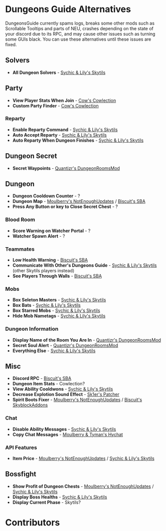 # Dungeons Guide Alternatives

DungeonsGuide currently spams logs, breaks some other mods such as Scrollable Tooltips and parts of NEU, crashes depending on the state of your discord due to its RPC, and may cause other issues such as turning some GUIs black. You can use these alternatives until these issues are fixed.

## Solvers

- **All Dungeon Solvers** - [Sychic & Lily's Skytils](https://github.com/Skytils/SkytilsMod/releases/latest)

## Party

- **View Player Stats When Join** - [Cow's Cowlection](https://github.com/cow-mc/Cowlection/releases/latest)
- **Custom Party Finder** - [Cow's Cowlection](https://github.com/cow-mc/Cowlection/releases/latest)

### Reparty 

- **Enable Reparty Command** - [Sychic & Lily's Skytils](https://github.com/Skytils/SkytilsMod/releases/latest)
- **Auto Accept Reparty** - [Sychic & Lily's Skytils](https://github.com/Skytils/SkytilsMod/releases/latest)
- **Auto Reparty When Dungeon Finishes**  - [Sychic & Lily's Skytils](https://github.com/Skytils/SkytilsMod/releases/latest)

## Dungeon Secret

- **Secret Waypoints** - [Quantizr's DungeonRoomsMod](https://github.com/Quantizr/DungeonRoomsMod/releases/latest)

## Dungeon

- **Dungeon Cooldown Counter** - ?
- **Dungeon Map** - [Moulberry's NotEnoughUpdates](https://discord.gg/moulberry) / [Biscuit's SBA](https://github.com/BiscuitDevelopment/SkyblockAddons/releases/latest)
- **Press Any Button or key to Close Secret Chest** - ?

### Blood Room

- **Score Warning on Watcher Portal** - ?
- **Watcher Spawn Alert** - ?

### Teammates

- **Low Health Warning** - [Biscuit's SBA](https://github.com/BiscuitDevelopment/SkyblockAddons/releases/latest)
- **Communicate With Other's Dungeons Guide** - [Sychic & Lily's Skytils](https://github.com/Skytils/SkytilsMod/releases/latest) (other Skytils players instead)
- **See Players Through Walls** - [Biscuit's SBA](https://github.com/BiscuitDevelopment/SkyblockAddons/releases/latest)

### Mobs

- **Box Seleton Masters** - [Sychic & Lily's Skytils](https://github.com/Skytils/SkytilsMod/releases/latest)
- **Box Bats** - [Sychic & Lily's Skytils](https://github.com/Skytils/SkytilsMod/releases/latest)
- **Box Starred Mobs** - [Sychic & Lily's Skytils](https://github.com/Skytils/SkytilsMod/releases/latest)
- **Hide Mob Nametags** - [Sychic & Lily's Skytils](https://github.com/Skytils/SkytilsMod/releases/latest)

### Dungeon Information

- **Display Name of the Room You Are In** - [Quantizr's DungeonRoomsMod](https://github.com/Quantizr/DungeonRoomsMod/releases/latest)
- **Secret Soul Alert** - [Quantizr's DungeonRoomsMod](https://github.com/Quantizr/DungeonRoomsMod/releases/latest)
- **Everything Else** - [Sychic & Lily's Skytils](https://github.com/Skytils/SkytilsMod/releases/latest)

## Misc

- **Discord RPC** - [Biscuit's SBA](https://github.com/BiscuitDevelopment/SkyblockAddons/releases/latest)
- **Dungeon Item Stats** - Cowlection?
- **View Ability Cooldwons** - [Sychic & Lily's Skytils](https://github.com/Skytils/SkytilsMod/releases/latest)
- **Decrease Explotion Sound Effect** - [Sk1er's Patcher](https://sk1er.club/mods/patcher)
- **Spirit Boots Fixer** - [Moulberry's NotEnoughUpdates](https://discord.gg/moulberry) / [Biscuit's SkyblockAddons](https://github.com/BiscuitDevelopment/SkyblockAddons/releases/latest)

### Chat

- **Disable Ability Messages** - [Sychic & Lily's Skytils](https://github.com/Skytils/SkytilsMod/releases/latest)
- **Copy Chat Messages** - [Moulberry & Tyman's Hychat](https://github.com/TymanWasTaken/Hychat)

### API Features

- **Item Price** - [Moulberry's NotEnoughUpdates](https://discord.gg/moulberry) / [Sychic & Lily's Skytils](https://github.com/Skytils/SkytilsMod/releases/latest)

## Bossfight

- **Show Profit of Dungeon Chests** - [Moulberry's NotEnoughUpdates](https://discord.gg/moulberry) / [Sychic & Lily's Skytils](https://github.com/Skytils/SkytilsMod/releases/latest)
- **Display Boss Healths** - [Sychic & Lily's Skytils](https://github.com/Skytils/SkytilsMod/releases/latest)
- **Display Current Phase** - Skytils?

# Contributors
